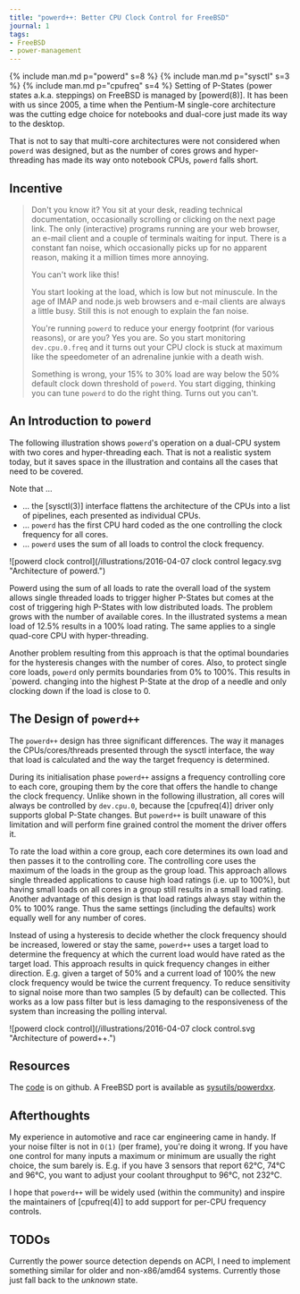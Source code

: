 ```yaml
---
title: "powerd++: Better CPU Clock Control for FreeBSD"
journal: 1
tags:
- FreeBSD
- power-management
---
```


{% include man.md p="powerd" s=8 %}
{% include man.md p="sysctl" s=3 %}
{% include man.md p="cpufreq" s=4 %}
Setting of P-States (power states a.k.a. steppings) on FreeBSD is
managed by [powerd(8)]. It has been with us since 2005, a time when
the Pentium-M single-core architecture was the cutting edge choice
for notebooks and dual-core just made its way to the desktop.

That is not to say that multi-core architectures were not considered
when `powerd` was designed, but as the number of cores grows and hyper-threading
has made its way onto notebook CPUs, `powerd` falls short.

Incentive
---------

> Don't you know it? You sit at your desk, reading technical documentation,
> occasionally scrolling or clicking on the next page link. The only
> (interactive) programs running are your web browser, an e-mail client
> and a couple of terminals waiting for input. There is a constant fan
> noise, which occasionally picks up for no apparent reason, making
> it a million times more annoying.
>
> You can't work like this!
>
> You start looking at the load, which is low but not minuscule. In
> the age of IMAP and node.js web browsers and e-mail clients are always
> a little busy. Still this is not enough to explain the fan noise.
>
> You're running `powerd` to reduce your energy footprint (for various
> reasons), or are you? Yes you are. So you start monitoring `dev.cpu.0.freq`
> and it turns out your CPU clock is stuck at maximum like the speedometer
> of an adrenaline junkie with a death wish.
>
> Something is wrong, your 15% to 30% load are way below the 50% default
> clock down threshold of `powerd`. You start digging, thinking you
> can tune `powerd` to do the right thing. Turns out you can't.

An Introduction to `powerd`
---------------------------

The following illustration shows `powerd`'s operation on a dual-CPU
system with two cores and hyper-threading each. That is not a realistic
system today, but it saves space in the illustration and contains
all the cases that need to be covered.


Note that …

- … the [sysctl(3)] interface flattens the architecture of the CPUs
  into a list of pipelines, each presented as individual CPUs.
- … `powerd` has the first CPU hard coded as the one controlling the
  clock frequency for all cores.
- … `powerd` uses the sum of all loads to control the clock frequency.

![powerd clock control](/illustrations/2016-04-07 clock control legacy.svg
                        "Architecture of powerd.")

Powerd using the sum of all loads to rate the overall load of the
system allows single threaded loads to trigger higher P-States but
comes at the cost of triggering high P-States with low distributed
loads. The problem grows with the number of available cores. In the
illustrated systems a mean load of 12.5% results in a 100% load rating.
The same applies to a single quad-core CPU with hyper-threading.

Another problem resulting from this approach is that the optimal boundaries
for the hysteresis changes with the number of cores. Also, to protect
single core loads, `powerd` only permits boundaries from 0% to 100%.
This results in `powerd. changing into the highest P-State at the
drop of a needle and only clocking down if the load is close to 0.

The Design of `powerd++`
------------------------

The `powerd++` design has three significant differences. The way it
manages the CPUs/cores/threads presented through the sysctl interface,
the way that load is calculated and the way the target frequency is
determined.

During its initialisation phase `powerd++` assigns a frequency controlling
core to each core, grouping them by the core that offers the handle
to change the clock frequency. Unlike shown in the following illustration,
all cores will always be controlled by `dev.cpu.0`, because the [cpufreq(4)]
driver only supports global P-State changes. But `powerd++` is built
unaware of this limitation and will perform fine grained control the
moment the driver offers it.

To rate the load within a core group, each core determines its own
load and then passes it to the controlling core. The controlling core
uses the maximum of the loads in the group as the group load. This
approach allows single threaded applications to cause high load ratings
(i.e. up to 100%), but having small loads on all cores in a group
still results in a small load rating. Another advantage of this design
is that load ratings always stay within the 0% to 100% range. Thus
the same settings (including the defaults) work equally well for any
number of cores.

Instead of using a hysteresis to decide whether the clock frequency
should be increased, lowered or stay the same, `powerd++` uses a target
load to determine the frequency at which the current load would have
rated as the target load. This approach results in quick frequency
changes in either direction. E.g. given a target of 50% and a current
load of 100% the new clock frequency would be twice the current frequency.
To reduce sensitivity to signal noise more than two samples (5 by
default) can be collected. This works as a low pass filter but is
less damaging to the responsiveness of the system than increasing
the polling interval.

![powerd clock control](/illustrations/2016-04-07 clock control.svg
                        "Architecture of powerd++.")

Resources
---------

The [code](https://github.com/lonkamikaze/powerdxx) is on github.
A FreeBSD port is available as
[sysutils/powerdxx](https://www.freshports.org/sysutils/powerdxx).

Afterthoughts
-------------

My experience in automotive and race car engineering came in handy.
If your noise filter is not in `O(1)` (per frame), you're doing it
wrong. If you have one control for many inputs a maximum or minimum
are usually the right choice, the sum barely is. E.g. if you have 3
sensors that report 62°C, 74°C and 96°C, you want to adjust your coolant
throughput to 96°C, not 232°C.

I hope that `powerd++` will be widely used (within the community)
and inspire the maintainers of [cpufreq(4)] to add support for per-CPU
frequency controls.

TODOs
-----

Currently the power source detection depends on ACPI, I need to implement
something similar for older and non-x86/amd64 systems. Currently those
just fall back to the *unknown* state.
